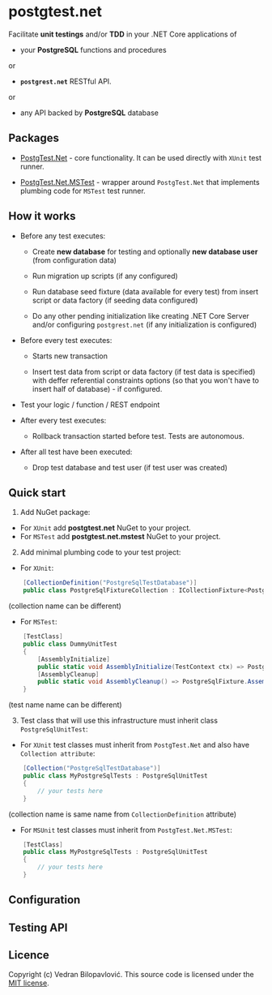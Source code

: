 ﻿# postgtest.net

Facilitate **unit testings** and/or **TDD** in your .NET Core applications of

- your **PostgreSQL** functions and procedures

or

- **`postgrest.net`** RESTful API.

or

- any API backed by **PostgreSQL** database

## Packages

- [PostgTest.Net](https://github.com/vbilopav/postgrest.net/tree/master/PostgTest.Net/PostgTest.Net) - core functionality. It can be used directly with `XUnit` test runner.

- [PostgTest.Net.MSTest](https://github.com/vbilopav/postgrest.net/tree/master/PostgTest.Net/PostgTest.Net.MSTest) - wrapper around `PostgTest.Net` that implements plumbing code for `MSTest` test runner.

## How it works

- Before any test executes:

	- Create **new database** for testing and optionally **new database user**  (from configuration data)

	- Run migration up scripts (if any configured)

	- Run database seed fixture (data available for every test) from insert script or data factory (if seeding data configured)

	- Do any other pending initialization like creating .NET Core Server and/or configuring `postgrest.net` (if any initialization is configured)

- Before every test executes:

	- Starts new transaction

	- Insert test data from script or data factory (if test data is specified) with deffer referential constraints options (so that you won't have to insert half of database) - if configured.

- Test your logic / function / REST endpoint

- After every test executes:

	- Rollback transaction started before test. Tests are autonomous.

- After all test have been executed:

	- Drop test database and test user (if test user was created)

## Quick start

1. Add NuGet package:

- For `XUnit` add **postgtest.net** NuGet to your project.
- For `MSTest` add **postgtest.net.mstest** NuGet to your project.

2. Add minimal plumbing code to your test project:

- For `XUnit`:

```csharp
    [CollectionDefinition("PostgreSqlTestDatabase")]
    public class PostgreSqlFixtureCollection : ICollectionFixture<PostgreSqlFixture> { }
```

(collection name can be different)

- For `MSTest`:

```csharp
    [TestClass]
    public class DummyUnitTest
    {
        [AssemblyInitialize]
        public static void AssemblyInitialize(TestContext ctx) => PostgreSqlFixture.AssemblyInitialize(ctx);
        [AssemblyCleanup]
        public static void AssemblyCleanup() => PostgreSqlFixture.AssemblyCleanup();
    }
```

(test name name can be different)

3. Test class that will use this infrastructure must inherit class `PostgreSqlUnitTest`:

- For `XUnit` test classes must inherit from `PostgTest.Net` and also have `Collection attribute`:

```csharp
    [Collection("PostgreSqlTestDatabase")]
    public class MyPostgreSqlTests : PostgreSqlUnitTest
    {
		// your tests here
	}
```
(collection name is same name from `CollectionDefinition` attribute)

- For `MSUnit` test classes must inherit from `PostgTest.Net.MSTest`:
```csharp
    [TestClass]
    public class MyPostgreSqlTests : PostgreSqlUnitTest
    {
		// your tests here
	}
```

## Configuration

## Testing API

## Licence

Copyright (c) Vedran Bilopavlović.
This source code is licensed under the [MIT license](https://github.com/vbilopav/postgrest.net/blob/master/LICENSE).
